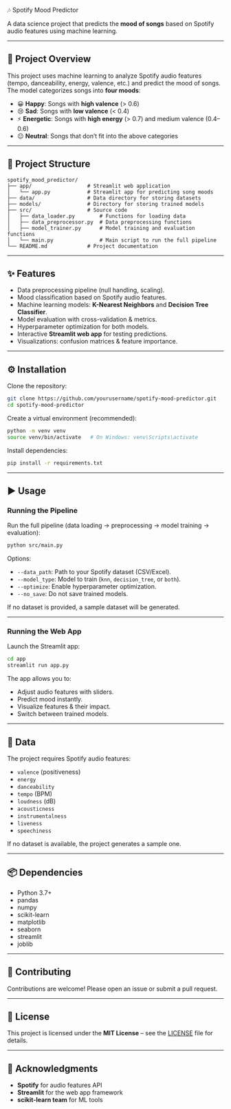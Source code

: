 
 🎶 Spotify Mood Predictor  

A data science project that predicts the **mood of songs** based on Spotify audio features using machine learning.  

---

## 📌 Project Overview  
This project uses machine learning to analyze Spotify audio features (tempo, danceability, energy, valence, etc.) and predict the mood of songs. The model categorizes songs into **four moods**:  

- 😀 **Happy**: Songs with **high valence** (> 0.6)  
- 😢 **Sad**: Songs with **low valence** (< 0.4)  
- ⚡ **Energetic**: Songs with **high energy** (> 0.7) and medium valence (0.4–0.6)  
- 😐 **Neutral**: Songs that don’t fit into the above categories  

---

## 📂 Project Structure  
```
spotify_mood_predictor/
├── app/                  # Streamlit web application
│   └── app.py            # Streamlit app for predicting song moods
├── data/                 # Data directory for storing datasets
├── models/               # Directory for storing trained models
├── src/                  # Source code
│   ├── data_loader.py        # Functions for loading data
│   ├── data_preprocessor.py  # Data preprocessing functions
│   ├── model_trainer.py      # Model training and evaluation functions
│   └── main.py               # Main script to run the full pipeline
└── README.md             # Project documentation
```

---

## ✨ Features  
- Data preprocessing pipeline (null handling, scaling).  
- Mood classification based on Spotify audio features.  
- Machine learning models: **K-Nearest Neighbors** and **Decision Tree Classifier**.  
- Model evaluation with cross-validation & metrics.  
- Hyperparameter optimization for both models.  
- Interactive **Streamlit web app** for testing predictions.  
- Visualizations: confusion matrices & feature importance.  

---

## ⚙️ Installation  

Clone the repository:  
```bash
git clone https://github.com/yourusername/spotify-mood-predictor.git
cd spotify-mood-predictor
```

Create a virtual environment (recommended):  
```bash
python -m venv venv
source venv/bin/activate   # On Windows: venv\Scripts\activate
```

Install dependencies:  
```bash
pip install -r requirements.txt
```

---

## ▶️ Usage  

### Running the Pipeline  
Run the full pipeline (data loading → preprocessing → model training → evaluation):  
```bash
python src/main.py
```

Options:  
- `--data_path`: Path to your Spotify dataset (CSV/Excel).  
- `--model_type`: Model to train (`knn`, `decision_tree`, or `both`).  
- `--optimize`: Enable hyperparameter optimization.  
- `--no_save`: Do not save trained models.  

If no dataset is provided, a sample dataset will be generated.  

---

### Running the Web App  
Launch the Streamlit app:  
```bash
cd app
streamlit run app.py
```

The app allows you to:  
- Adjust audio features with sliders.  
- Predict mood instantly.  
- Visualize features & their impact.  
- Switch between trained models.  

---

## 🎵 Data  
The project requires Spotify audio features:  
- `valence` (positiveness)  
- `energy`  
- `danceability`  
- `tempo` (BPM)  
- `loudness` (dB)  
- `acousticness`  
- `instrumentalness`  
- `liveness`  
- `speechiness`  

If no dataset is available, the project generates a sample one.  

---

## 📦 Dependencies  
- Python 3.7+  
- pandas  
- numpy  
- scikit-learn  
- matplotlib  
- seaborn  
- streamlit  
- joblib  

---

## 🤝 Contributing  
Contributions are welcome! Please open an issue or submit a pull request.  

---

## 📜 License  
This project is licensed under the **MIT License** – see the [LICENSE](LICENSE) file for details.  

---

## 🙏 Acknowledgments  
- **Spotify** for audio features API  
- **Streamlit** for the web app framework  
- **scikit-learn team** for ML tools  
